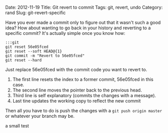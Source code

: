 Date: 2012-11-19
Title: Git revert to commit
Tags: git, revert, undo
Category: rand
Slug: git-revert-specific

Have you ever made a commit only to figure out that it wasn't such a good idea? How about wanting to go back in your history and reverting to a specific commit? It's actually simple once you know how:

	:::git
	git reset 56e05fced
	git reset --soft HEAD@{1}
	git commit -m "Revert to 56e05fced"
	git reset --hard

Just replace 56e05fced with the commit code you want to revert to.

1.  The first line resets the index to a former commit, 56e05fced in this case.
2.  The second line moves the pointer back to the previous head.
3.  Third line is self explanatory (commits the changes with a message).
4.  Last tine updates the working copy to reflect the new commit

Then all you have to do is push the changes with a ```git push origin master``` or whatever your branch may be.

a small test